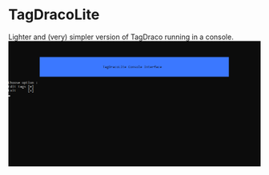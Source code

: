 # TagDracoLite
Lighter and (very) simpler version of TagDraco running in a console.
![](https://github.com/Adrelyr/TagDracoLite/blob/e55db6250c3bedde8f0b4281aae2250e820e924c/tdl.png)
